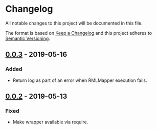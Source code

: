 # Changelog

All notable changes to this project will be documented in this file.

The format is based on [Keep a Changelog](http://keepachangelog.com/en/1.0.0/)
and this project adheres to [Semantic Versioning](http://semver.org/spec/v2.0.0.html).

## [0.0.3] - 2019-05-16

### Added
- Return log as part of an error when RMLMapper execution fails.

## [0.0.2] - 2019-05-13

### Fixed
- Make wrapper available via require.


[0.0.3]: https://github.com/RMLio/yarrrml-parser/compare/v0.0.2...v0.0.3
[0.0.2]: https://github.com/RMLio/yarrrml-parser/compare/v0.0.1...v0.0.2
